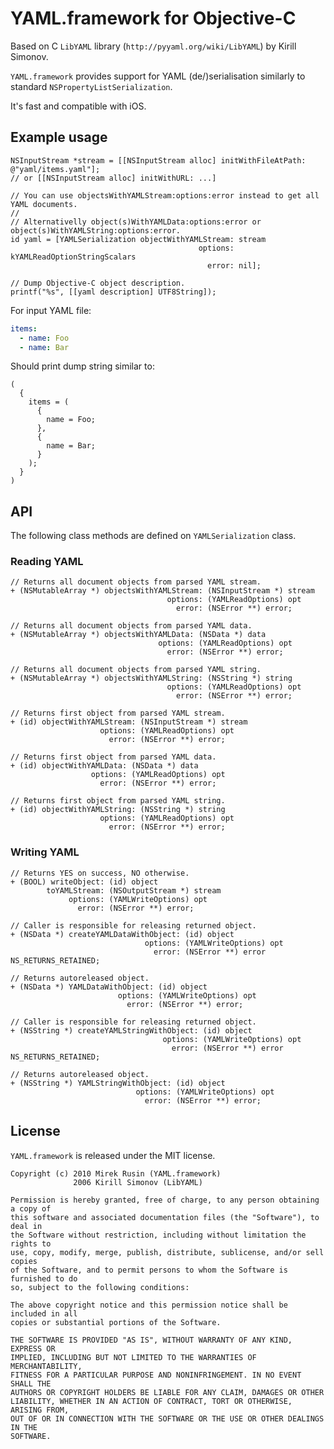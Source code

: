 # YAML.framework for Objective-C

Based on C `LibYAML` library (`http://pyyaml.org/wiki/LibYAML`) by Kirill Simonov.

`YAML.framework` provides support for YAML (de/)serialisation similarly to standard `NSPropertyListSerialization`.

It's fast and compatible with iOS.

## Example usage

```objc
NSInputStream *stream = [[NSInputStream alloc] initWithFileAtPath: @"yaml/items.yaml"];
// or [[NSInputStream alloc] initWithURL: ...]

// You can use objectsWithYAMLStream:options:error instead to get all YAML documents.
//
// Alternativelly object(s)WithYAMLData:options:error or object(s)WithYAMLString:options:error.
id yaml = [YAMLSerialization objectWithYAMLStream: stream
                                          options: kYAMLReadOptionStringScalars
                                            error: nil];

// Dump Objective-C object description.
printf("%s", [[yaml description] UTF8String]);
```

For input YAML file:

```yaml
items:
  - name: Foo
  - name: Bar
```

Should print dump string similar to:

``` 
(
  {
    items = (
      {
        name = Foo;
      },
      {
        name = Bar;
      }
    );
  }
)
```

## API

The following class methods are defined on `YAMLSerialization` class. 

### Reading YAML

```objc
// Returns all document objects from parsed YAML stream.
+ (NSMutableArray *) objectsWithYAMLStream: (NSInputStream *) stream
                                   options: (YAMLReadOptions) opt
                                     error: (NSError **) error;

// Returns all document objects from parsed YAML data.
+ (NSMutableArray *) objectsWithYAMLData: (NSData *) data
                                 options: (YAMLReadOptions) opt
                                   error: (NSError **) error;

// Returns all document objects from parsed YAML string.
+ (NSMutableArray *) objectsWithYAMLString: (NSString *) string
                                   options: (YAMLReadOptions) opt
                                     error: (NSError **) error;

// Returns first object from parsed YAML stream.
+ (id) objectWithYAMLStream: (NSInputStream *) stream
                    options: (YAMLReadOptions) opt
                      error: (NSError **) error;

// Returns first object from parsed YAML data.
+ (id) objectWithYAMLData: (NSData *) data
                  options: (YAMLReadOptions) opt
                    error: (NSError **) error;

// Returns first object from parsed YAML string.
+ (id) objectWithYAMLString: (NSString *) string
                    options: (YAMLReadOptions) opt
                      error: (NSError **) error;
```

### Writing YAML

```objc
// Returns YES on success, NO otherwise.
+ (BOOL) writeObject: (id) object
        toYAMLStream: (NSOutputStream *) stream
             options: (YAMLWriteOptions) opt
               error: (NSError **) error;

// Caller is responsible for releasing returned object.
+ (NSData *) createYAMLDataWithObject: (id) object
                              options: (YAMLWriteOptions) opt
                                error: (NSError **) error NS_RETURNS_RETAINED;

// Returns autoreleased object.
+ (NSData *) YAMLDataWithObject: (id) object
                        options: (YAMLWriteOptions) opt
                          error: (NSError **) error;

// Caller is responsible for releasing returned object.
+ (NSString *) createYAMLStringWithObject: (id) object
                                  options: (YAMLWriteOptions) opt
                                    error: (NSError **) error NS_RETURNS_RETAINED;

// Returns autoreleased object.
+ (NSString *) YAMLStringWithObject: (id) object
                            options: (YAMLWriteOptions) opt
                              error: (NSError **) error;
```

## License

`YAML.framework` is released under the MIT license.

    Copyright (c) 2010 Mirek Rusin (YAML.framework)
                  2006 Kirill Simonov (LibYAML)

    Permission is hereby granted, free of charge, to any person obtaining a copy of
    this software and associated documentation files (the "Software"), to deal in
    the Software without restriction, including without limitation the rights to
    use, copy, modify, merge, publish, distribute, sublicense, and/or sell copies
    of the Software, and to permit persons to whom the Software is furnished to do
    so, subject to the following conditions:

    The above copyright notice and this permission notice shall be included in all
    copies or substantial portions of the Software.

    THE SOFTWARE IS PROVIDED "AS IS", WITHOUT WARRANTY OF ANY KIND, EXPRESS OR
    IMPLIED, INCLUDING BUT NOT LIMITED TO THE WARRANTIES OF MERCHANTABILITY,
    FITNESS FOR A PARTICULAR PURPOSE AND NONINFRINGEMENT. IN NO EVENT SHALL THE
    AUTHORS OR COPYRIGHT HOLDERS BE LIABLE FOR ANY CLAIM, DAMAGES OR OTHER
    LIABILITY, WHETHER IN AN ACTION OF CONTRACT, TORT OR OTHERWISE, ARISING FROM,
    OUT OF OR IN CONNECTION WITH THE SOFTWARE OR THE USE OR OTHER DEALINGS IN THE
    SOFTWARE.
